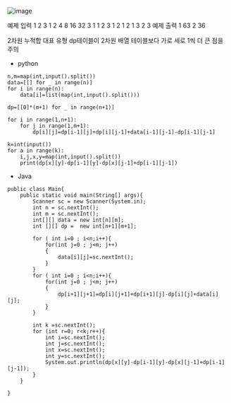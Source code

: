 ![image](https://github.com/kdfasdf/TIL/assets/96770726/f4df81b1-8ffd-494a-8a02-99532108570c)


예제 입력 1 
2 3
1 2 4
8 16 32
3
1 1 2 3
1 2 1 2
1 3 2 3
예제 출력 1 
63
2
36

2차원 누적합 대표 유형 
dp테이블이 2차원 배열 테이블보다 가로 세로 1씩 더 큰 점을 주의


- python

```
n,m=map(int,input().split())
data=[[] for _ in range(n)]
for i in range(n):
    data[i]=list(map(int,input().split()))

dp=[[0]*(m+1) for _ in range(n+1)]

for i in range(1,n+1):
    for j in range(1,m+1):
        dp[i][j]=dp[i-1][j]+dp[i][j-1]+data[i-1][j-1]-dp[i-1][j-1]

k=int(input())
for a in range(k):
    i,j,x,y=map(int,input().split())
    print(dp[x][y]-dp[i-1][y]-dp[x][j-1]+dp[i-1][j-1])
```

- Java

```
public class Main{
    public static void main(String[] args){
        Scanner sc = new Scanner(System.in);
        int n = sc.nextInt();
        int m = sc.nextInt();
        int[][] data = new int[n][m];
        int [][] dp =  new int[n+1][m+1];

        for ( int i=0 ; i<n;i++){
            for(int j=0 ; j<m; j++)
            {
                data[i][j]=sc.nextInt();
            }
        }
        for ( int i=0 ; i<n;i++){
            for(int j=0 ; j<m; j++)
            {
                dp[i+1][j+1]=dp[i][j+1]+dp[i+1][j]-dp[i][j]+data[i][j];
            }
        }

        int k =sc.nextInt();
        for (int r=0; r<k;r++){
            int i=sc.nextInt();
            int j=sc.nextInt();
            int x=sc.nextInt();
            int y=sc.nextInt();
            System.out.println(dp[x][y]-dp[i-1][y]-dp[x][j-1]+dp[i-1][j-1]);
        }
    }

}
```

